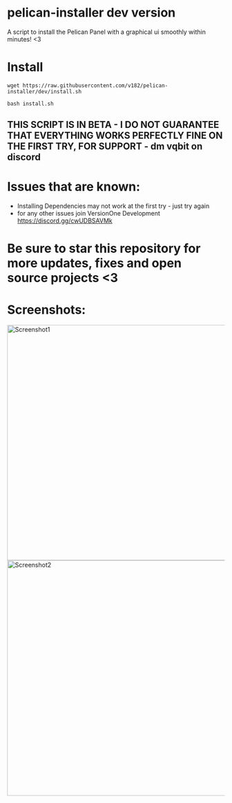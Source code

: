 # pelican-installer dev version
A script to install the Pelican Panel with a graphical ui smoothly within minutes! &lt;3


# Install
```wget https://raw.githubusercontent.com/v182/pelican-installer/dev/install.sh```

```bash install.sh```

## THIS SCRIPT IS IN BETA - I DO NOT GUARANTEE THAT EVERYTHING WORKS PERFECTLY FINE ON THE FIRST TRY, FOR SUPPORT - dm vqbit on discord

# Issues that are known:
- Installing Dependencies may not work at the first try - just try again
- for any other issues join VersionOne Development https://discord.gg/cwUDBSAVMk

# Be sure to star this repository for more updates, fixes and open source projects <3


# Screenshots:
<img width="545" alt="Screenshot1" src="https://github.com/v182/pelican-installer/assets/142740981/e0dae144-1438-4e5d-94aa-a6043ff7cbbb">
<img width="545" alt="Screenshot2" src="https://github.com/v182/pelican-installer/assets/142740981/661edd71-a4ec-49a6-bc57-b51b054171f5">
